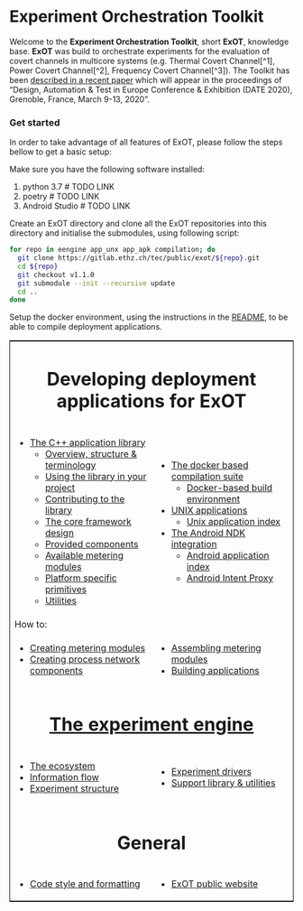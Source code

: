 # Experiment Orchestration Toolkit

Welcome to the __Experiment Orchestration Toolkit__, short __ExOT__, knowledge base.
__ExOT__ was build to orchestrate experiments for the evaluation of covert channels in multicore systems (e.g. Thermal Covert Channel[^1], Power Covert Channel[^2], Frequency Covert Channel[^3]). The Toolkit has been [described in a recent paper](https://doi.org/10.3929/ethz-b-000377986) which will appear in the proceedings of “Design, Automation & Test in Europe Conference & Exhibition (DATE 2020), Grenoble, France, March 9-13, 2020”.

### Get started
In order to take advantage of all features of ExOT, please follow the steps bellow to get a basic setup:

Make sure you have the following software installed:
1. python 3.7 # TODO LINK
1. poetry # TODO LINK 
1. Android Studio # TODO LINK

Create an ExOT directory and clone all the ExOT repositories into this directory and initialise the submodules, using following script:

```bash
for repo in eengine app_unx app_apk compilation; do
  git clone https://gitlab.ethz.ch/tec/public/exot/${repo}.git
  cd ${repo}
  git checkout v1.1.0
  git submodule --init --recursive update
  cd ..
done
```

Setup the docker environment, using the instructions in the [README](https://gitlab.ethz.ch/tec/public/exot/compilation/blob/develop/README.md), to be able to compile deployment applications.

<table style="border:1px solid black;margin-left:auto;margin-right:auto;width:100%;float:center">
<!-- ############################### Application development ############################### -->
<tr><td colspan="2" align="center"><h1 id="applications">Developing deployment applications for ExOT</h1></td></tr>
<tr>
<td width=50%><ul>
 <li><a href="https://gitlab.ethz.ch/tec/research/exot/app_lib">The C++ application library</a>
 <ul>
  <li><a href="1.-The-Application-Library/Framework-overview">Overview, structure & terminology</a></li>
  <li><a href="1.-The-Application-Library/Using-the-library">Using the library in your project</a></li>
  <li><a href="1.-The-Application-Library/Contributing-to-the-library">Contributing to the library</a></li>
  <li><a href="1.-The-Application-Library/The-core-framework">The core framework design</a></li>
  <li><a href="1.-The-Application-Library/Provided-components">Provided components</a></li>
  <li><a href="1.-The-Application-Library/Available-metering-modules">Available metering modules</a></li>
  <li><a href="1.-The-Application-Library/Platform-specific-primitives">Platform specific primitives</a></li>
  <li><a href="1.-The-Application-Library/Utilities">Utilities</a></li>
 </ul>
</ul></td>
<td width=50%><ul>
 <li><a href="https://gitlab.ethz.ch/tec/research/exot/compilation">The docker based compilation suite</a>
 <ul>
  <li><a href="4.-How-to/Dockerised-build-environment">Docker-based build environment</a></li>
 </ul>
 <li><a href="https://gitlab.ethz.ch/tec/research/exot/app_unx">UNIX applications</a>
 <ul>
  <li><a href="2.-The-Applications/Application-Index">Unix application index</a></li>
 </ul>
 <li><a href="https://gitlab.ethz.ch/tec/research/exot/app_apk">The Android NDK integration</a>
 <ul>
  <li><a href="2.-The-Applications/Android-Application-Index)">Android application index</a></li>
  <li><a href="2.-The-Applications/Android-Intent-Proxy)">Android Intent Proxy</a></li>
 </ul>
</ul></td>
</tr>
<tr><td colspan="2">How to:</h1></td></tr>
<tr>
<td><ul>
  <li><a href="4.-How-to/Creating-metering-modules">Creating metering modules</a></li>
  <li><a href="4.-How-to/Creating-process-network-components">Creating process network components</a></li>
</ul></td>
<td><ul>
  <li><a href="4.-How-to/Assembling-metering-modules">Assembling metering modules</a></li>
  <li><a href="4.-How-to/Building-applications">Building applications</a></li>
</ul></td>
</tr>
<!-- ###############################    Experiment Engine    ############################### -->
<tr><td colspan="2", align="center"><h1 id="eengine"><a href="https://gitlab.ethz.ch/tec/research/exot/eengine">The experiment engine</a></h1></td></tr>
<td><ul>
 <li><a href="3.-The-Data-Processing-Framework/The-Ecosystem">The ecosystem</a></li>
 <li><a href="3.-The-Data-Processing-Framework/Information-flow">Information flow</a></li>
 <li><a href="3.-The-Data-Processing-Framework/Experiment-structure">Experiment structure</a></li>
</ul></td>
<td><ul>
 <li><a href="3.-The-Data-Processing-Framework/Experiment-drivers">Experiment drivers</a></li>
 <li><a href="3.-The-Data-Processing-Framework/Support-library">Support library & utilities</a></li>
</ul></td>
</tr>
<!-- ###############################    General     ############################### -->
<tr><td colspan="2", align="center"><h1 id="theory">General</h1></td></tr>
<tr>
<td><ul>
 <li><a href="4.-How-to/Code-style-and-formatting">Code style and formatting</a></li>
</ul></td>
<td><ul>
 <li><a href="https://www.exot.ethz.ch">ExOT public website</a></li>
</ul></td>
</tr>
</table>


